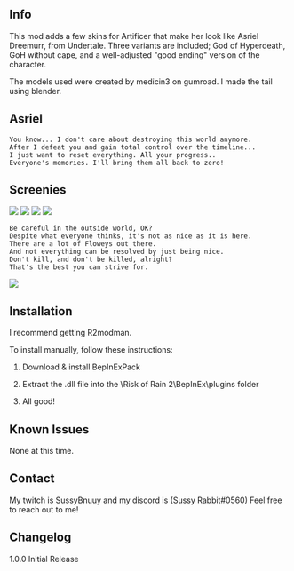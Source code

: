 ## Info
This mod adds a few skins for Artificer that make her look like Asriel Dreemurr, from Undertale. Three variants are included; God of Hyperdeath, GoH without cape, and a well-adjusted "good ending" version of the character.

The models used were created by medicin3 on gumroad. I made the tail using blender.

## Asriel

    You know... I don't care about destroying this world anymore.
    After I defeat you and gain total control over the timeline...
    I just want to reset everything. All your progress..
    Everyone's memories. I'll bring them all back to zero!

## Screenies

![](https://cdn.discordapp.com/attachments/1052611311919439953/1065510329615908995/2b.png)
![](https://cdn.discordapp.com/attachments/1052611311919439953/1065511693884604456/image.png)
![](https://cdn.discordapp.com/attachments/1052611311919439953/1065510855422251008/image.png)
![](https://cdn.discordapp.com/attachments/1052611311919439953/1065507928104239124/image.png)

    Be careful in the outside world, OK?
    Despite what everyone thinks, it's not as nice as it is here.
    There are a lot of Floweys out there.
    And not everything can be resolved by just being nice.
    Don't kill, and don't be killed, alright?
    That's the best you can strive for.

![](https://cdn.discordapp.com/attachments/1052611311919439953/1065510454547456041/Avatar-Asriel-Image-2019431f1_4_.file_566b7752-699c-4809-8598-989b8d472001.1.png)


## Installation

I recommend getting R2modman.

To install manually, follow these instructions:

1. Download & install BepInExPack

2. Extract the .dll file into the \Risk of Rain 2\BepInEx\plugins folder

3. All good!

## Known Issues

None at this time.

## Contact

My twitch is SussyBnuuy and my discord is (Sussy Rabbit#0560)
Feel free to reach out to me!

## Changelog

1.0.0 Initial Release